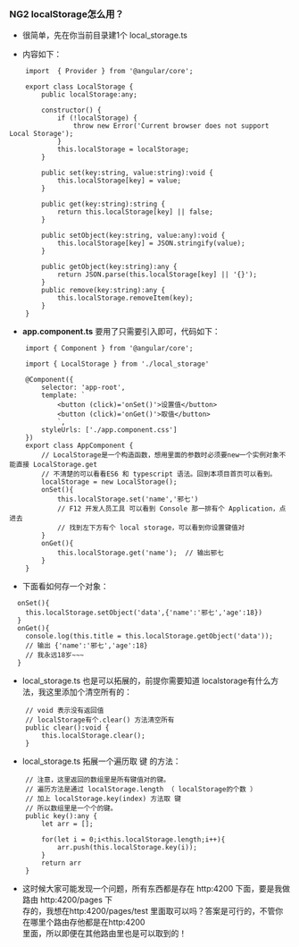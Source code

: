 ### NG2 localStorage怎么用？

* 很简单，先在你当前目录建1个 local_storage.ts

* 内容如下：

```
    import  { Provider } from '@angular/core';

    export class LocalStorage {
        public localStorage:any;

        constructor() {
            if (!localStorage) {
                throw new Error('Current browser does not support Local Storage');
            }
            this.localStorage = localStorage;
        }

        public set(key:string, value:string):void {
            this.localStorage[key] = value;
        }

        public get(key:string):string {
            return this.localStorage[key] || false;
        }

        public setObject(key:string, value:any):void {
            this.localStorage[key] = JSON.stringify(value);
        }

        public getObject(key:string):any {
            return JSON.parse(this.localStorage[key] || '{}');
        }
        public remove(key:string):any {
            this.localStorage.removeItem(key);
        }
    }
```

* **app.component.ts** 要用了只需要引入即可，代码如下：

```
    import { Component } from '@angular/core';

    import { LocalStorage } from './local_storage'

    @Component({
        selector: 'app-root',
        template: `
            <button (click)='onSet()'>设置值</button>
            <button (click)='onGet()'>取值</button>
            `,
        styleUrls: ['./app.component.css']
    })
    export class AppComponent {
        // LocalStorage是一个构造函数，想用里面的参数时必须要new一个实例对象不能直接 LocalStorage.get
        // 不清楚的可以看看ES6 和 typescript 语法。回到本项目首页可以看到。
        localStorage = new LocalStorage();
        onSet(){
            this.localStorage.set('name','邪七')
            // F12 开发人员工具 可以看到 Console 那一排有个 Application，点进去   
            // 找到左下方有个 local storage，可以看到你设置键值对
        }
        onGet(){
            this.localStorage.get('name');  // 输出邪七 
        }
    }

```

* 下面看如何存一个对象：

```
  onSet(){
    this.localStorage.setObject('data',{'name':'邪七','age':18})
  }
  onGet(){
    console.log(this.title = this.localStorage.getObject('data'));
    // 输出 {'name':'邪七','age':18}  
    // 我永远18岁~~~
  }
```

* local_storage.ts 也是可以拓展的，前提你需要知道 localstorage有什么方法，我这里添加个清空所有的：

```
    // void 表示没有返回值
    // localStorage有个.clear() 方法清空所有
    public clear():void {
        this.localStorage.clear();
    }
```

* local_storage.ts 拓展一个遍历取 键 的方法：

``` 
    // 注意，这里返回的数组里是所有键值对的键。
    // 遍历方法是通过 localStorage.length （ localStorage的个数 ）
    // 加上 localStorage.key(index) 方法取 键 
    // 所以数组里是一个个的键。
    public key():any {
        let arr = [];

        for(let i = 0;i<this.localStorage.length;i++){
            arr.push(this.localStorage.key(i));
        }
        return arr
    }
```

* 这时候大家可能发现一个问题，所有东西都是存在 http:4200 下面，要是我做路由 http:4200/pages  下   
存的，我想在http:4200/pages/test 里面取可以吗？答案是可行的，不管你在哪里个路由存他都是在http:4200   
里面，所以即便在其他路由里也是可以取到的！





